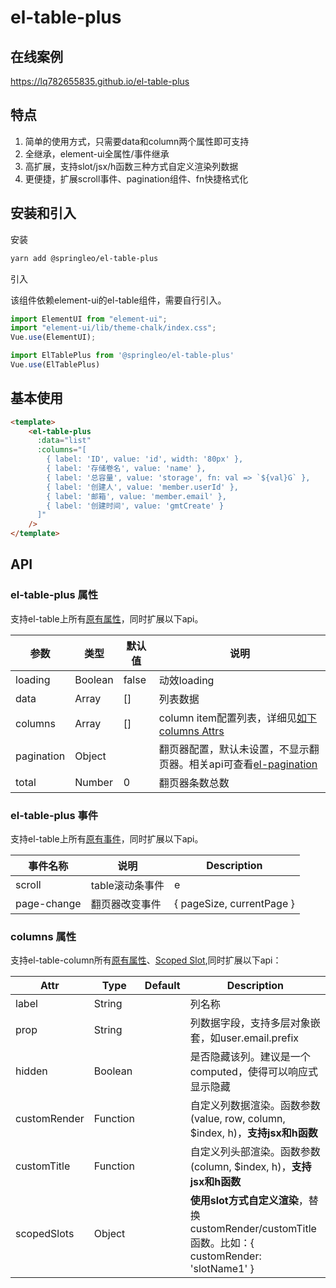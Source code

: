 # el-table-plus

## 在线案例

https://lq782655835.github.io/el-table-plus

## 特点

1. 简单的使用方式，只需要data和column两个属性即可支持
1. 全继承，element-ui全属性/事件继承
1. 高扩展，支持slot/jsx/h函数三种方式自定义渲染列数据
1. 更便捷，扩展scroll事件、pagination组件、fn快捷格式化

## 安装和引入

安装
``` bash
yarn add @springleo/el-table-plus
```

引入

该组件依赖element-ui的el-table组件，需要自行引入。

``` js
import ElementUI from "element-ui";
import "element-ui/lib/theme-chalk/index.css";
Vue.use(ElementUI);

import ElTablePlus from '@springleo/el-table-plus'
Vue.use(ElTablePlus)
```

## 基本使用

``` html
<template>
    <el-table-plus
      :data="list"
      :columns="[
        { label: 'ID', value: 'id', width: '80px' },
        { label: '存储卷名', value: 'name' },
        { label: '总容量', value: 'storage', fn: val => `${val}G` },
        { label: '创建人', value: 'member.userId' },
        { label: '邮箱', value: 'member.email' },
        { label: '创建时间', value: 'gmtCreate' }
      ]"
    />
</template>
```

## API

### el-table-plus 属性

支持el-table上所有[原有属性](https://element.eleme.cn/#/zh-CN/component/table#table-attributes)，同时扩展以下api。

参数 | 类型 | 默认值 | 说明
--- | --- | --- | ---
loading | Boolean | false | 动效loading
data | Array |  [] | 列表数据
columns | Array | [] | column item配置列表，详细见[如下columns Attrs](#columns-属性)
pagination | Object | | 翻页器配置，默认未设置，不显示翻页器。相关api可查看[el-pagination](https://element.eleme.cn/#/zh-CN/component/pagination#attributes)
total | Number | 0 | 翻页器条数总数

### el-table-plus 事件

支持el-table上所有[原有事件](https://element.eleme.cn/#/zh-CN/component/table#table-events)，同时扩展以下api。

事件名称 | 说明 | Description
--- | --- | ---
scroll | table滚动条事件 | e
page-change | 翻页器改变事件 | { pageSize, currentPage }

### columns 属性

支持el-table-column所有[原有属性](https://element.eleme.cn/#/zh-CN/component/table#table-column-attributes)、[Scoped Slot](https://element.eleme.cn/#/zh-CN/component/table#table-column-scoped-slot),同时扩展以下api：

Attr | Type | Default | Description
--- | --- | --- | ---
label | String |   | 列名称
prop | String |   | 列数据字段，支持多层对象嵌套，如user.email.prefix
hidden | Boolean |   | 是否隐藏该列。建议是一个computed，使得可以响应式显示隐藏
customRender | Function |   | 自定义列数据渲染。函数参数(value, row, column, $index, h)，**支持jsx和h函数**
customTitle | Function |   | 自定义列头部渲染。函数参数(column, $index, h)，**支持jsx和h函数**
scopedSlots | Object |   | **使用slot方式自定义渲染**，替换customRender/customTitle函数。比如：{ customRender: 'slotName1' }
